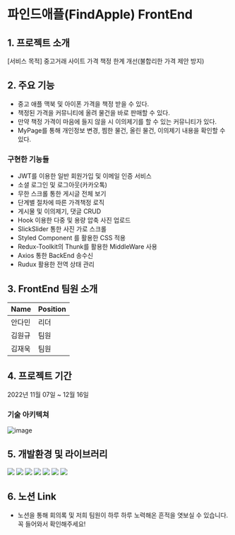 # 파인드애플(FindApple) FrontEnd
## 1. 프로젝트 소개
[서비스 목적]  중고거래 사이트 가격 책정 한계 개선(불합리한 가격 제안 방지)

## 2. 주요 기능
- 중고 애플 맥북 및 아이폰 가격을 책정 받을 수 있다.
- 책정된 가격을 커뮤니티에 올려 물건을 바로 판매할 수 있다.
- 만약 책정 가격이 마음에 들지 않을 시 이의제기를 할 수 있는 커뮤니티가 있다.
- MyPage를 통해 개인정보 변경, 찜한 물건, 올린 물건, 이의제기 내용을 확인할 수 있다.

### 구현한 기능들
- JWT를 이용한 일반 회원가입 및 이메일 인증 서비스
- 소셜 로그인 및 로그아웃(카카오톡)
- 무한 스크롤 통한 게시글 전체 보기
- 단계별 절차에 따른 가격책정 로직
- 게시물 및 이의제기, 댓글 CRUD 
- Hook 이용한 다중 및 용량 압축 사진 업로드
- SlickSlider 통한 사진 가로 스크롤
- Styled Component 를 활용한 CSS 적용
- Redux-Toolkit의 Thunk를 활용한 MiddleWare 사용
- Axios 통한 BackEnd 송수신
- Rudux 활용한 전역 상태 관리


## 3. FrontEnd 팀원 소개
 | Name | Position|
| --- | --- |
| 안다민 | 리더  |
| 김원규 | 팀원 |
| 김재욱 | 팀원 |


## 4. 프로젝트 기간
2022년 11월 07일 ~ 12월 16일

### 기술 아키텍쳐

![image](https://user-images.githubusercontent.com/113869496/203765586-d0e682c5-5c58-409c-9dd9-757be83c7c67.png)
</details>

## 5. 개발환경 및 라이브러리

  <img src="https://img.shields.io/badge/javascript-F7DF1E?style=for-the-badge&logo=javascript&logoColor=black"> 
<img src="https://img.shields.io/badge/react-%2320232a.svg?style=for-the-badge&logo=react&logoColor=%2361DAFB">
<img src="https://img.shields.io/badge/styled--components-DB7093?style=for-the-badge&logo=styled-components&logoColor=white">
<img src="https://img.shields.io/badge/yarn-%232C8EBB.svg?style=for-the-badge&logo=yarn&logoColor=white">

<img src="https://img.shields.io/badge/Git-F05032?style=for-the-badge&logo=Git&logoColor=white">
<img src="https://img.shields.io/badge/github-181717?style=for-the-badge&logo=github&logoColor=white">
<img src="https://img.shields.io/badge/kakao login-FFCD00?style=for-the-badge&logo=kakao&logoColor=black">

## 6. <a src="https://www.notion.so/1-2048c4aab357410e922fe426d5c24c99">노션 Link</a>
- 노션을 통해 회의록 및 저희 팀원이 하루 하루 노력해온 흔적을 엿보실 수 있습니다. 꼭 들어와서 확인해주세요!
